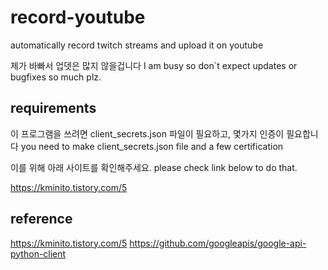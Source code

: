 # record-youtube
automatically record twitch streams and upload it on youtube

제가 바빠서 업뎃은 많지 않을겁니다
I am busy so don`t expect updates or bugfixes so much plz.

## requirements

이 프로그램을 쓰려면 client_secrets.json 파일이 필요하고, 몇가지 인증이 필요합니다
you need to make client_secrets.json file and a few certification

이를 위해 아래 사이트를 확인해주세요.
please check link below to do that.

https://kminito.tistory.com/5


## reference

https://kminito.tistory.com/5
https://github.com/googleapis/google-api-python-client
